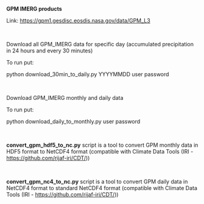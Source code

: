 <strong> GPM IMERG products </strong>

Link:
https://gpm1.gesdisc.eosdis.nasa.gov/data/GPM_L3

</br>

Download all GPM_IMERG data for specific day (accumulated precipitation in 24 hours and every 30 minutes)

To run put:

python download_30min_to_daily.py YYYYMMDD user password


</br>


Download GPM_IMERG monthly and daily data

To run put:

python download_daily_to_monthly.py user password


</br>


<strong>convert_gpm_hdf5_to_nc.py</strong> script is a tool to convert GPM monthly data in HDF5 format to NetCDF4 format (compatible with Climate Data Tools (IRI - https://github.com/rijaf-iri/CDT/))

</br>

<strong>convert_gpm_nc4_to_nc.py</strong> script is a tool to convert GPM daily data in NetCDF4 format to standard NetCDF4 format (compatible with Climate Data Tools (IRI - https://github.com/rijaf-iri/CDT/))
